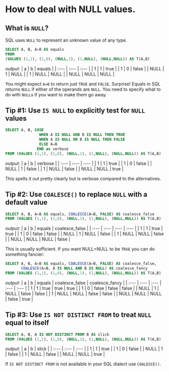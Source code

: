 # How to deal with NULL values.

## What is `NULL`?

SQL uses `NULL` to represent an unknown value of any type.

```sql
SELECT A, B, A=B AS equals
FROM
(VALUES (1,1), (1,0), (NULL,1), (1,NULL), (NULL,NULL)) AS T(A,B)
```
*output:*
| a | b | equals |
| :--- | :--- | :--- |
| 1 | 1 | true |
| 1 | 0 | false |
| NULL | 1 | NULL |
| 1 | NULL | NULL |
| NULL | NULL | NULL |

You might expect `A=B` to return just `TRUE` and `FALSE`. Surprise! Equals in SQL returns `NULL` if either of the operands are `NULL`. You need to specify what to do with `NULL`s if you want to make them go away.

## Tip #1: Use `IS NULL` to explicitly test for `NULL` values

```sql
SELECT A, B, CASE
               WHEN A IS NULL AND B IS NULL THEN TRUE
               WHEN A IS NULL OR B IS NULL THEN FALSE
               ELSE A=B
              END as verbose
FROM (VALUES (1,1), (1,0), (NULL,1), (1,NULL), (NULL,NULL)) AS T(A,B)
```
*output:*
| a | b | verbose |
| :--- | :--- | :--- |
| 1 | 1 | true |
| 1 | 0 | false |
| NULL | 1 | false |
| 1 | NULL | false |
| NULL | NULL | true |

This spells it out pretty clearly but is verbose compared to the alternatives.

## Tip #2: Use `COALESCE()` to replace `NULL` with a default value 

```sql
SELECT A, B, A=B AS equals, COALESCE(A=B, FALSE) AS coalesce_false
FROM (VALUES (1,1), (1,0), (NULL,1), (1,NULL), (NULL,NULL)) AS T(A,B)
```
*output:*
| a | b | equals | coalesce_false |
| :--- | :--- | :--- | :--- |
| 1 | 1 | true | true |
| 1 | 0 | false | false |
| NULL | 1 | NULL | false |
| 1 | NULL | NULL | false |
| NULL | NULL | NULL | false |

This is usually sufficient. If you want NULL=NULL to be `TRUE` you can do something fancier:
```sql
SELECT A, B, A=B AS equals, COALESCE(A=B, FALSE) AS coalesce_false,
       COALESCE(A=B, A IS NULL AND B IS NULL) AS coalesce_fancy
FROM (VALUES (1,1), (1,0), (NULL,1), (1,NULL), (NULL,NULL)) AS T(A,B)
```
*output:*
| a | b | equals | coalesce\_false | coalesce\_fancy |
| :--- | :--- | :--- | :--- | :--- |
| 1 | 1 | true | true | true |
| 1 | 0 | false | false | false |
| NULL | 1 | NULL | false | false |
| 1 | NULL | NULL | false | false |
| NULL | NULL | NULL | false | true |

## Tip #3: Use `IS NOT DISTINCT FROM` to treat `NULL` equal to itself

```sql
SELECT A, B, A IS NOT DISTINCT FROM B AS slick
FROM (VALUES (1,1), (1,0), (NULL,1), (1,NULL), (NULL,NULL)) AS T(A,B)
```
*output:*
| a | b | slick |
| :--- | :--- | :--- |
| 1 | 1 | true |
| 1 | 0 | false |
| NULL | 1 | false |
| 1 | NULL | false |
| NULL | NULL | true |

If `IS NOT DISTINCT FROM` is not available in your SQL dialect use `COALESCE()`.
